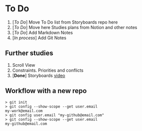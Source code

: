 # To Do

1. [*To Do*] Move To Do list from Storyboards repo here
2. [*To Do*] Move here Studies plans from Notion and other notes
3. [*To Do*] Add Markdown Notes
4. [*In process*] Add Git Notes

## Further studies

1. Scroll View
2. Constraints. Priorities and conflicts
3. [**Done**] Storyboards [video](https://www.youtube.com/watch?v=EYx3Hxs88zE&ab_channel=%D0%92%D0%BE%D0%B9%D1%82%D0%B8%D0%B2IT)


## Workflow with a new repo

```
> git init
> git config --show-scope --get user.email
my-work@email.com
> git config user.email "my-github@email.com"
> git config --show-scope --get user.email
my-github@email.com
```
